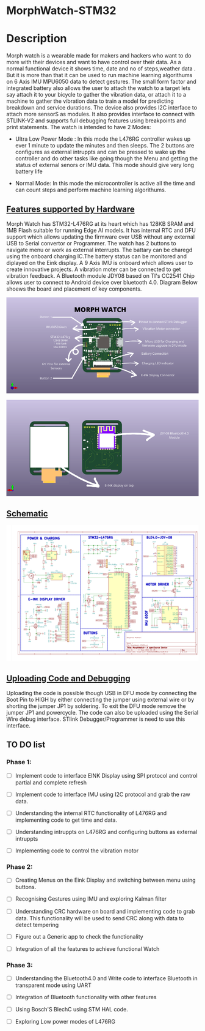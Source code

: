 # MorphWatch-STM32

# Description
Morph watch is a wearable made for makers and hackers who want to do more with  their devices and want to have control over their data. As a normal functional device it shows time, date and no of steps,weather data . But it is more than that it can be used to run machine learning algorithums on 6 Axis IMU MPU6050 data to detect gestures. The small form factor and integrated battery also allows the user to attach the watch to a target lets say attach it to your bicycle to gather the vibration data, or attach it to a machine to gather the vibration data to  train a model for predicting breakdown and service durations. The device also  provides I2C interface to attach more sensorS as modules. It also provides interface  to connect with  STLINK-V2 and supports full debugging features using breakpoints and print statements. The watch is intended to have 2 Modes:

- Ultra Low Power Mode : In this mode the L476RG controller  wakes up ever 1 minute to update the minutes and then sleeps. The 2 buttons are configures as external intruppts and can be pressed to wake up the controller and do other tasks like going though the Menu and getting the status of external senors or IMU data. This mode should give very long battery life

- Normal Mode: In this mode the microcontroller is active all the time and can count steps and perform machine learning algorithums.


## <u>Features supported by Hardware</u>
Morph Watch has STM32-L476RG at its heart which has 128KB SRAM and 1MB Flash suitable for running Edge AI models. It has internal RTC and DFU support which allows updating the firmware over USB without any external USB to Serial convertor or Programmer. The watch has 2 buttons to navigate menu or work as external interrupts. The battary can be charegd using the onboard charging IC.The battery status can be monitored and diplayed on the Eink display. A 9 Axis IMU is onboard which allows user to create innovative projects. A vibration moter can be connected to get vibration feedback. A Bluetooth module JDY08 based on TI's CC2541 Chip allows user to connect to Android device over bluetooth 4.0. Diagram Below shoews the board and placement of  key components.

 ![Diagram](Images/FrontPCB.png)

  ![Diagram](Images/BackPCB.png)


## <u>Schematic</u>

![Diagram](Images/Schematic.png)

## <u>Uploading Code and Debugging</u>
Uploading the code is possible though USB in DFU mode by connecting the Boot Pin to HIGH  by either connecting the jumper using external wire or by shorting the jumper JP1 by soldering. To exit the DFU mode remove the jumper JP1 and powercycle. The code can also be uploaded using the Serial Wire debug interface. STlink Debugger/Programmer is need to use this interface.

## TO DO list

### Phase 1:

- [ ] Implement code to interface EINK Display using SPI protocol and control partial and complete refresh
- [ ] Implement code to interface IMU using I2C protocol and grab the raw data.
- [ ] Understanding the internal RTC functionality of L476RG and implementing code to get time and data.
- [ ] Understanding intruppts on L476RG and configuring buttons as external intruppts
- [ ] Implementing code to control the vibration motor


### Phase 2:

- [ ] Creating Menus on the Eink Display and switching between menu using buttons.
- [ ] Recognising Gestures using IMU and exploring Kalman filter 
- [ ] Understanding CRC hardware on board and implementing code to grab data. This functionality will be used to send CRC along with data to detect tempering
- [ ] Figure out a Generic app to check the functionality
- [ ] Integration of all the features to achieve functional Watch


### Phase 3:

- [ ] Understanding the Bluetooth4.0 and Write code to interface Bluetooth in transparent mode using UART
- [ ] Integration of Bluetooth functionality with other features
- [ ] Using  Bosch'S BlechC using STM HAL code.
- [ ] Exploring Low power modes of L476RG








